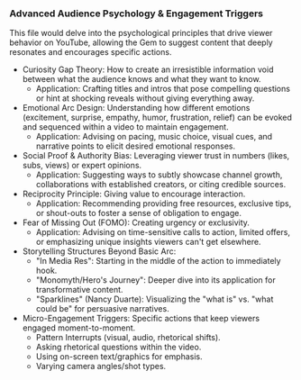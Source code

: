 ### Advanced Audience Psychology & Engagement Triggers

This file would delve into the psychological principles that drive viewer behavior on YouTube, allowing the Gem to suggest content that deeply resonates and encourages specific actions.
 * Curiosity Gap Theory: How to create an irresistible information void between what the audience knows and what they want to know.
   * Application: Crafting titles and intros that pose compelling questions or hint at shocking reveals without giving everything away.
 * Emotional Arc Design: Understanding how different emotions (excitement, surprise, empathy, humor, frustration, relief) can be evoked and sequenced within a video to maintain engagement.
   * Application: Advising on pacing, music choice, visual cues, and narrative points to elicit desired emotional responses.
 * Social Proof & Authority Bias: Leveraging viewer trust in numbers (likes, subs, views) or expert opinions.
   * Application: Suggesting ways to subtly showcase channel growth, collaborations with established creators, or citing credible sources.
 * Reciprocity Principle: Giving value to encourage interaction.
   * Application: Recommending providing free resources, exclusive tips, or shout-outs to foster a sense of obligation to engage.
 * Fear of Missing Out (FOMO): Creating urgency or exclusivity.
   * Application: Advising on time-sensitive calls to action, limited offers, or emphasizing unique insights viewers can't get elsewhere.
 * Storytelling Structures Beyond Basic Arc:
   * "In Media Res": Starting in the middle of the action to immediately hook.
   * "Monomyth/Hero's Journey": Deeper dive into its application for transformative content.
   * "Sparklines" (Nancy Duarte): Visualizing the "what is" vs. "what could be" for persuasive narratives.
 * Micro-Engagement Triggers: Specific actions that keep viewers engaged moment-to-moment.
   * Pattern Interrupts (visual, audio, rhetorical shifts).
   * Asking rhetorical questions within the video.
   * Using on-screen text/graphics for emphasis.
   * Varying camera angles/shot types.
